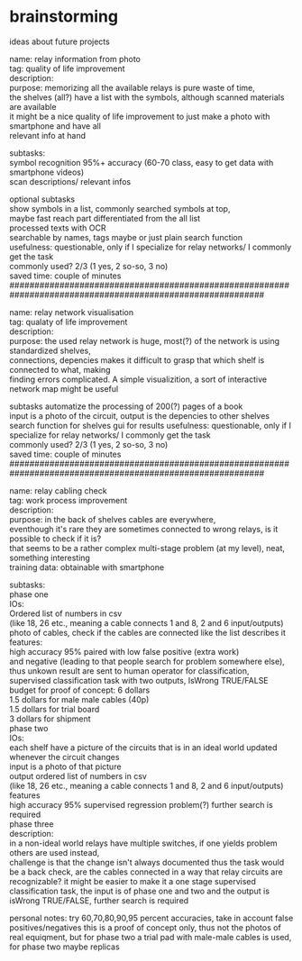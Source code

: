 # brainstorming  
ideas about future projects  

name: relay information from photo  
tag: quality of life improvement  
description:  
  purpose: memorizing all the available relays is pure waste of time,  
  the shelves (all?) have a list with the symbols, although scanned materials are available  
  it might be a nice quality of life improvement to just make a photo with smartphone and have all  
  relevant info at hand  
    
  subtasks:  
    symbol recognition 95%+ accuracy (60-70 class, easy to get data with smartphone videos)  
    scan descriptions/ relevant infos  
    
  optional subtasks  
    show symbols in a list, commonly searched symbols at top,  
  maybe fast reach part differentiated from the all list  
    processed texts with OCR  
    searchable by names, tags maybe or just plain search function  
usefulness: questionable, only if I specialize for relay networks/ I commonly get the task  
  commonly used? 2/3 (1 yes, 2 so-so, 3 no)  
  saved time: couple of minutes  
###########################################################################################################

name: relay network visualisation  
tag: qualaty of life improvement  
description:  
  purpose: the used relay network is huge, most(?) of the network is using standardized shelves,  
  connections, depencies makes it difficult to grasp that which shelf is connected to what, making  
  finding errors complicated. A simple visualizition, a sort of interactive network map might be useful  
  
  subtasks
    automatize the processing of 200(?) pages of a book  
  input is a photo of the circuit, output is the depencies to other shelves 
    search function for shelves
    gui for results
usefulness: questionable, only if I specialize for relay networks/ I commonly get the task  
  commonly used? 2/3 (1 yes, 2 so-so, 3 no)  
  saved time: couple of minutes  
###########################################################################################################

name: relay cabling check  
tag: work process improvement  
description:  
  purpose: in the back of shelves cables are everywhere,  
  eventhough it's rare they are sometimes connected to wrong relays, is it possible to check if it is?  
  that seems to be a rather complex multi-stage problem (at my level), neat, something interesting  
training data: obtainable with smartphone
  
  subtasks:  
  phase one  
    IOs:  
      Ordered list of numbers in csv  
      (like 18, 26 etc., meaning a cable connects 1 and 8, 2 and 6 input/outputs)  
      photo of cables, check if the cables are connected like the list describes it  
    features:  
      high accuracy 95% paired with low false positive (extra work)  
      and negative (leading to that people search for problem somewhere else),   
      thus unkown result are sent to human operator for classification,  
      supervised classification task with two outputs, IsWrong TRUE/FALSE  
    budget for proof of concept: 6 dollars  
      1.5 dollars for male male cables (40p)  
      1.5 dollars for trial board  
      3 dollars for shipment  
  phase two  
    IOs:  
      each shelf have a picture of the circuits that is in an ideal world updated  
      whenever the circuit changes  
      input is a photo of that picture  
      output ordered list of numbers in csv  
      (like 18, 26 etc., meaning a cable connects 1 and 8, 2 and 6 input/outputs)    
    features  
      high accuracy 95% supervised regression problem(?) further search is required  
  phase three  
    description:  
      in a non-ideal world relays have multiple switches, if one yields problem others are used instead,  
      challenge is that the change isn't always documented thus the task would be a back check,
      are the cables connected in a way that relay circuits are recognizable? 
      it might be easier to make it a one stage supervised classification task, the input is of phase one and two and the
      output is isWrong TRUE/FALSE, further search is required
     
personal notes:
try 60,70,80,90,95 percent accuracies, take in account false positives/negatives
this is a proof of concept only, thus not the photos of real equiqment, but
for phase two a trial pad with male-male cables is used, for phase two maybe replicas
      
